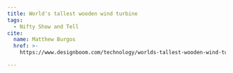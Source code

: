 ```yaml
---
title: World's tallest wooden wind turbine
tags:
  - Nifty Show and Tell
cite:
  name: Matthew Burgos
  href: >-
    https://www.designboom.com/technology/worlds-tallest-wooden-wind-turbine-modvion-laminated-veneer-lumber-sweden-08-01-2023/

---
```

